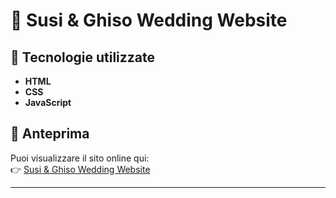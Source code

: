 # 💍 Susi & Ghiso Wedding Website

## 📌 Tecnologie utilizzate
- **HTML**  
- **CSS**  
- **JavaScript**  

## 🔗 Anteprima
Puoi visualizzare il sito online qui:  
👉 [Susi & Ghiso Wedding Website](https://clorurodisodio.github.io/SusiGhisoWeddingWebsite/)  

---

